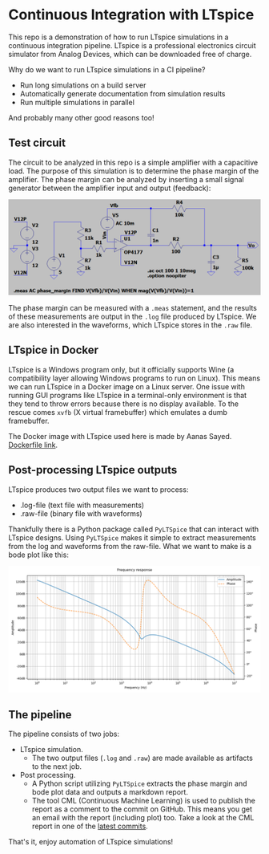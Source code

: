 # Continuous Integration with LTspice
This repo is a demonstration of how to run LTspice simulations in a continuous integration pipeline. LTspice is a professional electronics circuit simulator from Analog Devices, which can be downloaded free of charge.

Why do we want to run LTspice simulations in a CI pipeline?
  * Run long simulations on a build server
  * Automatically generate documentation from simulation results
  * Run multiple simulations in parallel

And probably many other good reasons too!

## Test circuit
The circuit to be analyzed in this repo is a simple amplifier with a capacitive load. The purpose of this simulation is to determine the phase margin of the amplifier. The phase margin can be analyzed by inserting a small signal generator between the amplifier input and output (feedback):

![circuit](https://github.com/geddy11/ltspice-ci/raw/main/img/circuit.png)

The phase margin can be measured with a `.meas` statement, and the results of these measurements are output in the `.log` file produced by LTspice. We are also interested in the waveforms, which LTspice stores in the `.raw` file.

## LTspice in Docker
LTspice is a Windows program only, but it officially supports Wine (a compatibility layer allowing Windows programs to run on Linux). This means we can run LTspice in a Docker image on a Linux server. One issue with running GUI programs like LTspice in a terminal-only environment is that they tend to throw errors because there is no display available. To the rescue comes `xvfb` (X virtual framebuffer) which emulates a dumb framebuffer.

The Docker image with LTspice used here is made by Aanas Sayed. [Dockerfile link](https://github.com/aanas-sayed/docker-ltspice).

## Post-processing LTspice outputs
LTspice produces two output files we want to process:
  * .log-file (text file with measurements)
  * .raw-file (binary file with waveforms)

Thankfully there is a Python package called `PyLTSpice` that can interact with LTspice designs. Using `PyLTSpice` makes it simple to extract measurements from the log and waveforms from the raw-file. What we want to make is a bode plot like this:

![circuit](https://github.com/geddy11/ltspice-ci/raw/main/img/freq_resp.png)

## The pipeline
The pipeline consists of two jobs:
  * LTspice simulation.
    * The two output files (`.log` and `.raw`) are made available as artifacts to the next job.
  * Post processing.
    * A Python script utilizing `PyLTSpice` extracts the phase margin and bode plot data and outputs a markdown report.
    * The tool CML (Continuous Machine Learning) is used to publish the report as a comment to the commit on GitHub. This means you get an email with the report (including plot) too. Take a look at the CML report in one of the [latest commits](https://github.com/geddy11/ltspice-ci/commit/48e5e4f6a4a5a4d7ca8a8d24e2917bfe8e4a980e#commitcomment-157057425).

That's it, enjoy automation of LTspice simulations!

